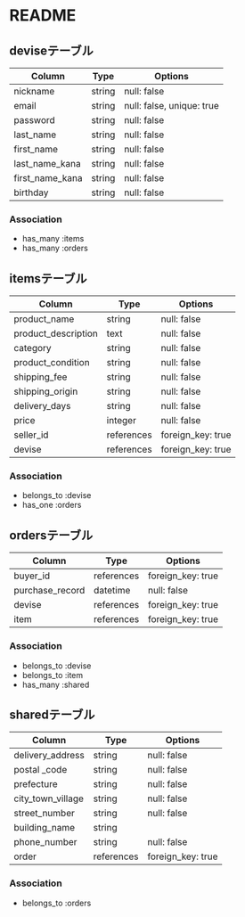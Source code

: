 # README

## deviseテーブル
| Column          | Type   | Options     |
| --------------- | ------ | ----------- |
| nickname        | string | null: false |
| email           | string | null: false, unique: true |
| password        | string | null: false |
| last_name       | string | null: false |
| first_name      | string | null: false |
| last_name_kana  | string | null: false |
| first_name_kana | string | null: false |
| birthday        | string | null: false |

### Association
- has_many :items
- has_many :orders


## itemsテーブル
| Column              | Type       | Options           |
| ------------------- | ---------- | ----------------- |
| product_name        | string     | null: false       |
| product_description | text       | null: false       |
| category            | string     | null: false       |
| product_condition   | string     | null: false       |
| shipping_fee        | string     | null: false       | 
| shipping_origin     | string     | null: false       |
| delivery_days       | string     | null: false       |
| price               | integer    | null: false       |
| seller_id           | references | foreign_key: true |
| devise              | references | foreign_key: true |

### Association
- belongs_to :devise
- has_one :orders


## ordersテーブル
| Column          | Type       | Options           |
| ----------------| ---------- | ----------------- |
| buyer_id        | references | foreign_key: true | 
| purchase_record | datetime   | null: false       |
| devise          | references | foreign_key: true |
| item            | references | foreign_key: true |

### Association
- belongs_to :devise
- belongs_to :item
- has_many :shared


## sharedテーブル
| Column            | Type       | Options           |
| ----------------- | ---------- | ----------------- |
| delivery_address  | string     | null: false       |
| postal _code      | string     | null: false       |
| prefecture        | string     | null: false       |
| city_town_village | string     | null: false       |
| street_number     | string     | null: false       |
| building_name     | string     | 
| phone_number      | string     | null: false       |
| order             | references | foreign_key: true |

### Association
- belongs_to :orders